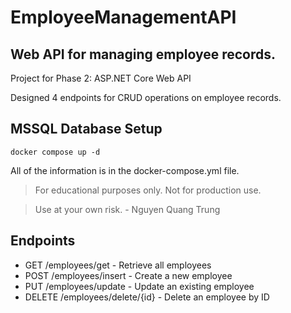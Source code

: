 # EmployeeManagementAPI

## Web API for managing employee records.

Project for Phase 2: ASP.NET Core Web API

Designed 4 endpoints for CRUD operations on employee records.

## MSSQL Database Setup

```
docker compose up -d
```
All of the information is in the docker-compose.yml file.

> For educational purposes only. Not for production use.
 
> Use at your own risk. - Nguyen Quang Trung

## Endpoints
- GET /employees/get - Retrieve all employees
- POST /employees/insert - Create a new employee
- PUT /employees/update - Update an existing employee
- DELETE /employees/delete/{id} - Delete an employee by ID
